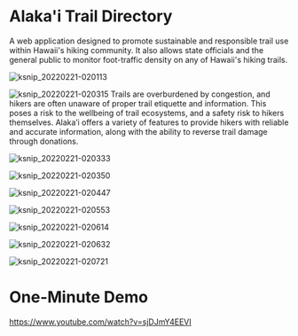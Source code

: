 # Alaka'i Trail Directory
A web application designed to promote sustainable and responsible trail use within Hawaii's hiking community. It also allows state officials and the general public to monitor foot-traffic density on any of Hawaii's hiking trails.

![ksnip_20220221-020113](https://user-images.githubusercontent.com/74911365/154952499-8de579a1-1ae2-45ea-b541-61a832515775.png)

![ksnip_20220221-020315](https://user-images.githubusercontent.com/74911365/154952551-95a0dd5d-8de4-4a0d-9539-fd2e8f1870d5.png)
Trails are overburdened by congestion, and hikers are often unaware of proper trail etiquette and information. This poses a risk to the wellbeing of trail ecosystems, and a safety risk to hikers themselves. Alaka’i offers a variety of features to provide hikers with reliable and accurate information, along with the ability to reverse trail damage through donations.


![ksnip_20220221-020333](https://user-images.githubusercontent.com/74911365/154952601-d4f54e13-a68b-483c-bd64-36bfd0d2b66e.png)


![ksnip_20220221-020350](https://user-images.githubusercontent.com/74911365/154952660-590cd3cc-5104-42a3-945f-c83a214203a1.png)


![ksnip_20220221-020447](https://user-images.githubusercontent.com/74911365/154952750-4908496f-8f39-4671-bfb4-977458b7e3d3.png)


![ksnip_20220221-020553](https://user-images.githubusercontent.com/74911365/154952823-55d9297e-524f-4d8c-a0bf-1559e7f03c98.png)


![ksnip_20220221-020614](https://user-images.githubusercontent.com/74911365/154952863-ef7583b6-e769-4fab-9071-2aa14566b8e9.png)

![ksnip_20220221-020632](https://user-images.githubusercontent.com/74911365/154953129-4b599e8f-9ea6-44d5-8f37-70c3c03124dd.png)


![ksnip_20220221-020721](https://user-images.githubusercontent.com/74911365/154953181-089b0e7d-4422-486e-89d8-d2970a887086.png)

# One-Minute Demo
https://www.youtube.com/watch?v=sjDJmY4EEVI
